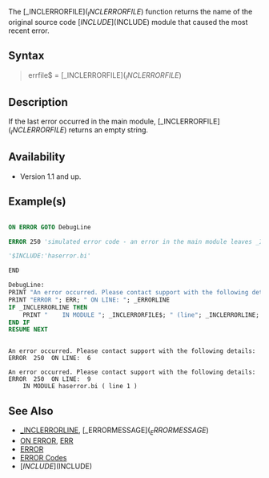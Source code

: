 The [_INCLERRORFILE$](_INCLERRORFILE$) function returns the name of the original source code [$INCLUDE]($INCLUDE) module that caused the most recent error.

## Syntax

> errfile$ = [_INCLERRORFILE$](_INCLERRORFILE$)

## Description

If the last error occurred in the main module, [_INCLERRORFILE$](_INCLERRORFILE$) returns an empty string.

## Availability

* Version 1.1 and up.

## Example(s)

```vb

ON ERROR GOTO DebugLine

ERROR 250 'simulated error code - an error in the main module leaves _INCLERRORLINE empty (= 0)

'$INCLUDE:'haserror.bi'

END

DebugLine:
PRINT "An error occurred. Please contact support with the following details:
PRINT "ERROR "; ERR; " ON LINE: "; _ERRORLINE
IF _INCLERRORLINE THEN
    PRINT "    IN MODULE "; _INCLERRORFILE$; " (line"; _INCLERRORLINE; ")"
END IF
RESUME NEXT 

```

```text

An error occurred. Please contact support with the following details:
ERROR  250  ON LINE:  6

An error occurred. Please contact support with the following details:
ERROR  250  ON LINE:  9
    IN MODULE haserror.bi ( line 1 )

```

## See Also

* [_INCLERRORLINE](_INCLERRORLINE), [_ERRORMESSAGE$](_ERRORMESSAGE$)
* [ON ERROR](ON-ERROR), [ERR](ERR)
* [ERROR](ERROR)
* [ERROR Codes](ERROR-Codes)
* [$INCLUDE]($INCLUDE)
